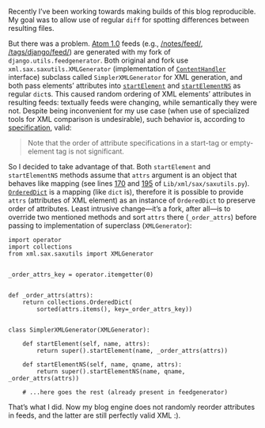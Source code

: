 Recently I’ve been working towards making builds of this blog reproducible.
My goal was to allow use of regular `diff` for spotting differences between
resulting files.

But there was a problem. [Atom 1.0](https://tools.ietf.org/html/rfc4287)
feeds (e.g., [/notes/feed/](/notes/feed/), [/tags/django/feed/](/tags/django/feed/))
are generated with my fork of `django.utils.feedgenerator`.
Both original and fork use `xml.sax.saxutils.XMLGenerator`
(implementation of
[`ContentHandler`](https://docs.python.org/3.4/library/xml.sax.handler.html#xml.sax.handler.ContentHandler)
interface) subclass called
`SimplerXMLGenerator` for XML generation, and both pass elements’
attributes into
[`startElement`](https://docs.python.org/3.4/library/xml.sax.handler.html#xml.sax.handler.ContentHandler.startElement)
and
[`startElementNS`](https://docs.python.org/3.4/library/xml.sax.handler.html#xml.sax.handler.ContentHandler.startElementNS)
as regular `dict`s. This caused random ordering of XML elements’ attributes
in resulting feeds: textually feeds were changing, while semantically
they were not. Despite being inconvenient for my use case (when use of
specialized tools for XML comparison is undesirable), such behavior is,
according to [specification](https://www.w3.org/TR/2008/REC-xml-20081126/#sec-starttags),
valid:

> Note that the order of attribute specifications in a start-tag or
> empty-element tag is not significant.

So I decided to take advantage of that. Both `startElement` and `startElementNS`
methods assume that `attrs` argument is an object that behaves like mapping
(see lines
[170](https://hg.python.org/cpython/file/dfc57c66a670/Lib/xml/sax/saxutils.py#l170)
and
[195](https://hg.python.org/cpython/file/dfc57c66a670/Lib/xml/sax/saxutils.py#l195)
of `Lib/xml/sax/saxutils.py`).
[`OrderedDict`](https://docs.python.org/3.4/library/collections.html#collections.OrderedDict)
is a mapping (like `dict` is), therefore it is possible to provide `attrs` (attributes
of XML element) as an instance of `OrderedDict` to preserve order of attributes.
Least intrusive change—it’s a fork, after all—is to override two mentioned methods
and sort `attrs` there (`_order_attrs`) before passing to implementation of superclass
(`XMLGenerator`):

```
import operator
import collections
from xml.sax.saxutils import XMLGenerator


_order_attrs_key = operator.itemgetter(0)


def _order_attrs(attrs):
    return collections.OrderedDict(
        sorted(attrs.items(), key=_order_attrs_key))


class SimplerXMLGenerator(XMLGenerator):

    def startElement(self, name, attrs):
        return super().startElement(name, _order_attrs(attrs))

    def startElementNS(self, name, qname, attrs):
        return super().startElementNS(name, qname, _order_attrs(attrs))

    # ...here goes the rest (already present in feedgenerator)
```

That’s what I did. Now my blog engine does not randomly reorder attributes in feeds,
and the latter are still perfectly valid XML :).
